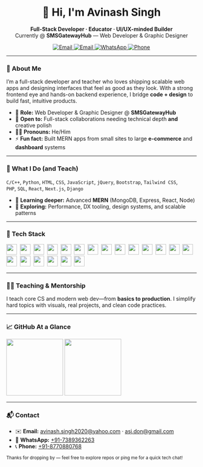 <!-- Profile README for Avinash Singh -->
<!-- Tip: Create a repo named exactly your username and put this as README.md -->

<h1 align="center">👋 Hi, I'm Avinash Singh</h1>
<p align="center">
  <b>Full-Stack Developer · Educator · UI/UX-minded Builder</b><br/>
  Currently @ <b>SMSGatewayHub</b> — Web Developer & Graphic Designer
</p>

<p align="center">
  <a href="mailto:avinash.singh2020@yahoo.com">
    <img alt="Email" src="https://img.shields.io/badge/Email-avinash.singh2020%40yahoo.com-blue?logo=gmail">
  </a>
  <a href="mailto:asj.don@gmail.com">
    <img alt="Email" src="https://img.shields.io/badge/Email-asj.don%40gmail.com-blue?logo=gmail">
  </a>
  <a href="https://wa.me/917389362263">
    <img alt="WhatsApp" src="https://img.shields.io/badge/WhatsApp-%2B91-7389362263-25D366?logo=whatsapp&logoColor=white">
  </a>
  <a href="tel:+918770880768">
    <img alt="Phone" src="https://img.shields.io/badge/Call-%2B91-8770880768-0A66C2?logo=google-voice&logoColor=white">
  </a>
</p>

---

### 🚀 About Me
I’m a full-stack developer and teacher who loves shipping scalable web apps and designing interfaces that feel as good as they look. With a strong frontend eye and hands-on backend experience, I bridge **code + design** to build fast, intuitive products.

- 💼 **Role:** Web Developer & Graphic Designer @ **SMSGatewayHub**
- 🤝 **Open to:** Full-stack collaborations needing technical depth **and** creative polish
- 🙋‍♂️ **Pronouns:** He/Him
- ⚡ **Fun fact:** Built MERN apps from small sites to large **e-commerce** and **dashboard** systems

---

### 💼 What I Do (and Teach)
`C/C++`, `Python`, `HTML`, `CSS`, `JavaScript`, `jQuery`, `Bootstrap`, `Tailwind CSS`,  
`PHP`, `SQL`, `React`, `Next.js`, `Django`

- 🌱 **Learning deeper:** Advanced **MERN** (MongoDB, Express, React, Node)
- 🔎 **Exploring:** Performance, DX tooling, design systems, and scalable patterns

---

### 🧰 Tech Stack
<p>
  <!-- Languages -->
  <img src="https://cdn.jsdelivr.net/gh/devicons/devicon/icons/c/c-original.svg" height="28" />&nbsp;
  <img src="https://cdn.jsdelivr.net/gh/devicons/devicon/icons/cplusplus/cplusplus-original.svg" height="28" />&nbsp;
  <img src="https://cdn.jsdelivr.net/gh/devicons/devicon/icons/python/python-original.svg" height="28" />&nbsp;
  <img src="https://cdn.jsdelivr.net/gh/devicons/devicon/icons/javascript/javascript-original.svg" height="28" />&nbsp;
  <img src="https://cdn.jsdelivr.net/gh/devicons/devicon/icons/typescript/typescript-original.svg" height="28" />&nbsp;
  <img src="https://cdn.jsdelivr.net/gh/devicons/devicon/icons/php/php-original.svg" height="28" />&nbsp;
  <img src="https://cdn.jsdelivr.net/gh/devicons/devicon/icons/mysql/mysql-original.svg" height="28" />&nbsp;
  <!-- Frontend -->
  <img src="https://cdn.jsdelivr.net/gh/devicons/devicon/icons/html5/html5-original.svg" height="28" />&nbsp;
  <img src="https://cdn.jsdelivr.net/gh/devicons/devicon/icons/css3/css3-original.svg" height="28" />&nbsp;
  <img src="https://cdn.jsdelivr.net/gh/devicons/devicon/icons/bootstrap/bootstrap-original.svg" height="28" />&nbsp;
  <img src="https://cdn.jsdelivr.net/gh/devicons/devicon/icons/tailwindcss/tailwindcss-plain.svg" height="28" />&nbsp;
  <img src="https://cdn.jsdelivr.net/gh/devicons/devicon/icons/react/react-original.svg" height="28" />&nbsp;
  <img src="https://cdn.jsdelivr.net/gh/devicons/devicon/icons/nextjs/nextjs-original.svg" height="28" />&nbsp;
  <!-- Backend -->
  <img src="https://cdn.jsdelivr.net/gh/devicons/devicon/icons/nodejs/nodejs-original.svg" height="28" />&nbsp;
  <img src="https://cdn.jsdelivr.net/gh/devicons/devicon/icons/express/express-original.svg" height="28" />&nbsp;
  <img src="https://cdn.jsdelivr.net/gh/devicons/devicon/icons/django/django-plain.svg" height="28" />&nbsp;
  <img src="https://cdn.jsdelivr.net/gh/devicons/devicon/icons/mongodb/mongodb-original.svg" height="28" />&nbsp;
  <!-- Tools / Design -->
  <img src="https://cdn.jsdelivr.net/gh/devicons/devicon/icons/git/git-original.svg" height="28" />&nbsp;
  <img src="https://cdn.jsdelivr.net/gh/devicons/devicon/icons/github/github-original.svg" height="28" />&nbsp;
  <img src="https://cdn.jsdelivr.net/gh/devicons/devicon/icons/figma/figma-original.svg" height="28" />
</p>

---

### 🧑‍🏫 Teaching & Mentorship
I teach core CS and modern web dev—from **basics to production**. I simplify hard topics with visuals, real projects, and clean code practices.

---

### 📈 GitHub At a Glance
<!-- Replace <YOUR_GITHUB_USERNAME> with your actual username -->
<p>
  <img src="https://github-readme-stats.vercel.app/api?username=<YOUR_GITHUB_USERNAME>&show_icons=true&hide_title=true&hide_rank=false&include_all_commits=true&count_private=true" height="150" />
  <img src="https://github-readme-stats.vercel.app/api/top-langs/?username=<YOUR_GITHUB_USERNAME>&layout=compact&langs_count=8" height="150" />
</p>

---

### 📬 Contact
- ✉️ **Email:** <a href="mailto:avinash.singh2020@yahoo.com">avinash.singh2020@yahoo.com</a> · <a href="mailto:asj.don@gmail.com">asj.don@gmail.com</a>  
- 💬 **WhatsApp:** <a href="https://wa.me/917389362263">+91-7389362263</a>  
- 📞 **Phone:** <a href="tel:+918770880768">+91-8770880768</a>

<sub>Thanks for dropping by — feel free to explore repos or ping me for a quick tech chat!</sub>
